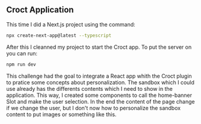 ## Croct Application

This time I did a Next.js project using the command:
```bash
npx create-next-app@latest --typescript
```
After this I cleanned my project to start the Croct app. To put the server on you can run:
```bash
npm run dev
```
This challenge had the goal to integrate a React app whith the Croct plugin to pratice some concepts about personalization. The sandbox which I could use already has the differents contents which I need to show in the application. This way, I created some components to call the home-banner Slot and make the user selection. In the end the content of the page change if we change the user, but I don't now how to personalize the sandbox content to put images or something like this.
